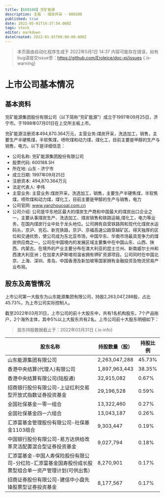 ```yaml
---
title: [600188] 兖矿能源
description: 主板 - 煤炭开采 - 600188
published: true
date: 2022-05-01T14:37:54.000Z
tags: stock
editor: markdown
dateCreated: 2022-01-01T00:00:00.000Z
---
```


> 本页面由自动化程序生成于 2022年5月1日 14:37
> 内容可能存在错误，如有bug请提交issue至：https://github.com/Eroleice/doc-pi/issues
{.is-warning}

# 上市公司基本情况

## 基本资料

兖矿能源集团股份有限公司（以下简称“兖矿能源”）成立于1997年09月25日，济宁市。于1998年07月01日在上交所主板上市。

兖矿能源注册资本494,870.364万元，主营业务:煤炭开采，洗选加工，销售，主要生产半硬焦煤，半软焦煤，喷吹煤和动力煤，煤化工，目前主要是甲醇的生产与销售，电力。以下是详细信息：

- 公司名称: 兖矿能源集团股份有限公司
- 股票代码: 600188.SH
- 所在地: 山东 - 济宁市
- 成立日期: 1997年09月25日
- 注册资本: 494,870.364万元
- 法定代表人: 李伟
- 主营业务: 主营业务:煤炭开采，洗选加工，销售，主要生产半硬焦煤，半软焦煤，喷吹煤和动力煤，煤化工，目前主要是甲醇的生产与销售，电力
- 公司官网: www.yanzhoucoal.com.cn
- 公司介绍: 公司是华东地区最大的煤炭生产商和中国最大的煤炭出口企业之一，主要从事煤炭生产、洗选加工、煤炭销售和铁路运输,煤化工，电力等业务，在国内煤炭行业中处于龙头地位。公司拥有自营铁路网和现代化煤炭水运码头，京沪、兖石、新兖铁路，京沪、京福高速公路穿越矿区。得天独厚的区位和交通优势，使公司成为东北亚市场，中国华东、华南市场最具竞争力的煤炭供应商之一。公司在中国境内的发展区域主要集中在中国山东、山西、陕西、内蒙古。在境外的产业主要分布在澳大利亚的昆士兰州、新南威尔士州和西澳大利亚洲；在加拿大萨斯喀彻温省拥有钾矿资源项目。公司同时在中国北京、上海、深圳、青岛、中国香港及新加坡等国家拥有金融投资及物流贸易产业布局。


## 股东及高管情况

上市公司第一大股东为山东能源集团有限公司，持股2,263,047,288股，占比45.73%，为上市公司实际控制人。

截至2022年03月31日，上市公司的前十大股东中，共有1名机构股东，7个产品账户，2个海外主体，其中5%以上大股东共有2名。上市公司前十大股东明细如下：

> 股东持股数据截止于：2022年03月31日
{.is-info}

| 股东名称 | 持股数量（股） | 持股比例 |
| --- | --- | --- |
| 山东能源集团有限公司 | 2,263,047,288 | 45.73% |
| 香港中央结算(代理人)有限公司 | 1,897,963,443 | 38.35% |
| 香港中央结算有限公司(陆股通) | 32,915,082 | 0.67% |
| 招商银行股份有限公司-上证红利交易型开放式指数证券投资基金 | 29,196,528 | 0.59% |
| 全国社保基金一零一组合 | 13,322,460 | 0.27% |
| 全国社保基金四一六组合 | 13,043,187 | 0.26% |
| 汇添富基金管理股份有限公司-社保基金1103组合 | 9,303,447 | 0.19% |
| 中国银行股份有限公司-易方达供给改革灵活配置混合型证券投资基金 | 9,027,794 | 0.18% |
| 汇添富基金-中国人寿保险股份有限公司-分红险-汇添富基金国寿股份成长股票型组合单一资产管理计划(可供出售) | 8,270,901 | 0.17% |
| 招商证券股份有限公司-建信中小盘先锋股票型证券投资基金 | 8,177,567 | 0.17% |




